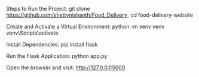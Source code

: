 Steps to Run the Project:
git clone https://github.com/shettynishanth/Food_Delivery_
cd food-delivery-website

Create and Activate a Virtual Environment:
python -m venv venv
venv\Scripts\activate

Install Dependencies:
pip install flask

Run the Flask Application:
python app.py

Open the browser and visit: http://127.0.0.1:5000
